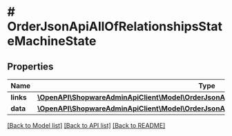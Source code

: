 # # OrderJsonApiAllOfRelationshipsStateMachineState

## Properties

Name | Type | Description | Notes
------------ | ------------- | ------------- | -------------
**links** | [**\OpenAPI\ShopwareAdminApiClient\Model\OrderJsonApiAllOfRelationshipsStateMachineStateLinks**](OrderJsonApiAllOfRelationshipsStateMachineStateLinks.md) |  | [optional]
**data** | [**\OpenAPI\ShopwareAdminApiClient\Model\OrderJsonApiAllOfRelationshipsStateMachineStateData**](OrderJsonApiAllOfRelationshipsStateMachineStateData.md) |  | [optional]

[[Back to Model list]](../../README.md#models) [[Back to API list]](../../README.md#endpoints) [[Back to README]](../../README.md)
